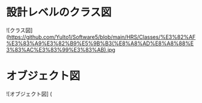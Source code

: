 # 設計レベルのクラス図
![クラス図]
(https://github.com/YuIto1/Software5/blob/main/HRS/Classes/%E3%82%AF%E3%83%A9%E3%82%B9%E5%9B%B3(%E8%A8%AD%E8%A8%88%E3%83%AC%E3%83%99%E3%83%AB).jpg

# オブジェクト図
![オブジェクト図]
(
